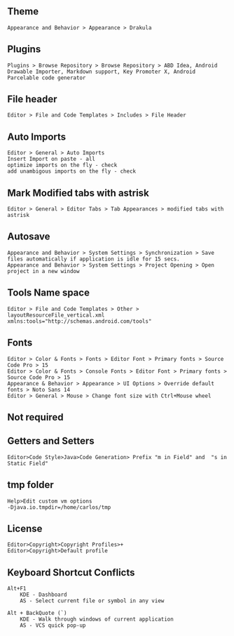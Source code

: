 ## Theme

    Appearance and Behavior > Appearance > Drakula
  
## Plugins

    Plugins > Browse Repository > Browse Repository > ABD Idea, Android Drawable Importer, Markdown support, Key Promoter X, Android Parcelable code generator
	
## File header

    Editor > File and Code Templates > Includes > File Header
  
## Auto Imports
  
    Editor > General > Auto Imports
    Insert Import on paste - all
    optimize imports on the fly - check
    add unambigous imports on the fly - check
    
## Mark Modified tabs with astrisk

    Editor > General > Editor Tabs > Tab Appearances > modified tabs with astrisk
  
## Autosave

    Appearance and Behavior > System Settings > Synchronization > Save files automatically if application is idle for 15 secs.
    Appearance and Behavior > System Settings > Project Opening > Open project in a new window
     
## Tools Name space

    Editor > File and Code Templates > Other > layoutResourceFile_vertical.xml
    xmlns:tools="http://schemas.android.com/tools"
    
## Fonts

    Editor > Color & Fonts > Fonts > Editor Font > Primary fonts > Source Code Pro > 15
    Editor > Color & Fonts > Console Fonts > Editor Font > Primary fonts > Source Code Pro > 15
    Appearance & Behavior > Appearance > UI Options > Override default fonts > Noto Sans 14
    Editor > General > Mouse > Change font size with Ctrl+Mouse wheel
     
## Not required

## Getters and Setters

    Editor>Code Style>Java>Code Generation> Prefix "m in Field" and  "s in Static Field"
    
## tmp folder
   
    Help>Edit custom vm options
    -Djava.io.tmpdir=/home/carlos/tmp
    
## License

    Editor>Copyright>Copyright Profiles>+
    Editor>Copyright>Default profile

## Keyboard Shortcut Conflicts

    Alt+F1
		KDE - Dashboard
		AS - Select current file or symbol in any view

    Alt + BackQuote (`)
		KDE - Walk through windows of current application
		AS - VCS quick pop-up
